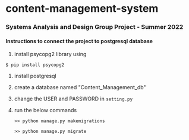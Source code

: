 # content-management-system

### Systems Analysis and Design Group Project - Summer 2022

#### Instructions to connect the project to postgresql database

1. install psycopg2 library using
```
$ pip install psycopg2
```
1. install postgresql

1. create a database named "Content_Management_db"

1. change the USER and PASSWORD in `setting.py`

1. run the below commands

    `>> python manage.py makemigrations`
    
    `>> python manage.py migrate `
